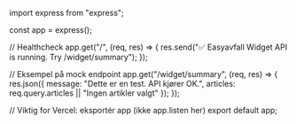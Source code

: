 import express from "express";

const app = express();

// Healthcheck
app.get("/", (req, res) => {
  res.send("✅ Easyavfall Widget API is running. Try /widget/summary");
});

// Eksempel på mock endpoint
app.get("/widget/summary", (req, res) => {
  res.json({
    message: "Dette er en test. API kjører OK.",
    articles: req.query.articles || "Ingen artikler valgt"
  });
});

// Viktig for Vercel: eksportér app (ikke app.listen her)
export default app;
